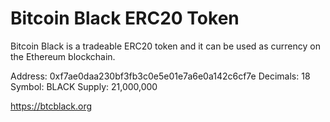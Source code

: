 # Bitcoin Black ERC20 Token 

Bitcoin Black is a tradeable ERC20 token and it can be used as currency on the Ethereum blockchain.

Address: 0xf7ae0daa230bf3fb3c0e5e01e7a6e0a142c6cf7e 
Decimals: 18 
Symbol: BLACK 
Supply: 21,000,000

https://btcblack.org

